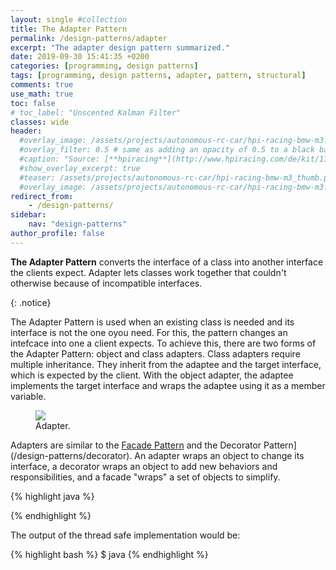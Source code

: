 ```yaml
---
layout: single #collection
title: The Adapter Pattern
permalink: /design-patterns/adapter
excerpt: "The adapter design pattern summarized."
date: 2019-09-30 15:41:35 +0200
categories: [programming, design patterns]
tags: [programming, design patterns, adapter, pattern, structural]
comments: true
use_math: true
toc: false
# toc_label: "Unscented Kalman Filter"
classes: wide
header:
  #overlay_image: /assets/projects/autonomous-rc-car/hpi-racing-bmw-m3.png
  #overlay_filter: 0.5 # same as adding an opacity of 0.5 to a black background
  #caption: "Source: [**hpiracing**](http://www.hpiracing.com/de/kit/114343)"
  #show_overlay_excerpt: true
  #teaser: /assets/projects/autonomous-rc-car/hpi-racing-bmw-m3_thumb.png
  #overlay_image: /assets/projects/autonomous-rc-car/hpi-racing-bmw-m3.png
redirect_from:
    - /design-patterns/
sidebar:
    nav: "design-patterns"
author_profile: false
---
```


<p>
<b>The Adapter Pattern</b> converts the interface of a class into
another interface the clients expect. Adapter lets classes work 
together that couldn't otherwise because of incompatible interfaces.
</p>
{: .notice}

The Adapter Pattern is used when an existing class is needed and its interface is not the one oyou need.
For this, the pattern changes an intefcace into one a client expects. To achieve this, there are two forms
of the Adapter Pattern: object and class adapters. Class adapters require multiple inheritance. They inherit
from the adaptee and the target interface, which is expected by the client. With the object adapter, the adaptee
implements the target interface and wraps the adaptee using it as a member variable. 

<figure>
    <a href="/assets/pages/design-patterns/adapter-pattern.png"><img src="/assets/pages/design-patterns/adapter-pattern.png"></a>
    <figcaption>Adapter.</figcaption>
</figure>

Adapters are similar to the [Facade Pattern](/design-patterns/facade) and the Decorator Pattern](/design-patterns/decorator). An adapter wraps an object to change its interface, 
a decorator wraps an object to add new behaviors and responsibilities, 
and a facade "wraps" a set of objects to simplify.

{% highlight java %}

{% endhighlight %}

The output of the thread safe implementation would be:

{% highlight bash %}
$ java 
{% endhighlight %}
